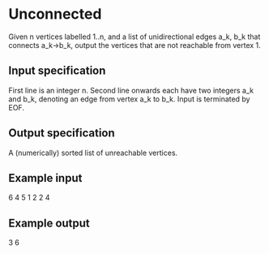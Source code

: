 # Unconnected

Given n vertices labelled 1..n, and a list of unidirectional edges a\_k, b\_k
that connects a\_k-\>b\_k, output the vertices that are not reachable from
vertex 1.

## Input specification

First line is an integer n. Second line onwards each have two integers a\_k and
b\_k, denoting an edge from vertex a\_k to b\_k. Input is terminated by EOF.

## Output specification

A (numerically) sorted list of unreachable vertices.

## Example input

6
4 5
1 2
2 4

## Example output

3
6
